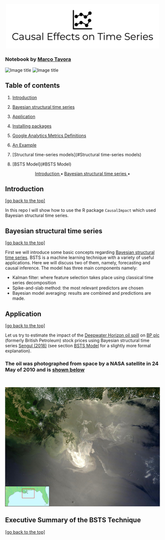 </p>
<p align="center">
  <img src="images/Causal Effects on Time Series-logo-black (2).png" 
       width="500">
</p>

### Notebook by [Marco Tavora](http://www.marcotavora.me)

![Image title](https://img.shields.io/badge/CausalImpact-v1.2.1-blue.svg) ![Image title](https://img.shields.io/badge/R-v3.5.0-green.svg) 

## Table of contents

1. [Introduction](#Introduction)
2. [Bayesian structural time series](#Bayesian-Structural-Time-Series)
3. [Application](#Application)
4. [Installing packages](#Installing-packages)
5. [Google Analytics Metrics Definitions](#Google-Analytics-Metrics-Definitions)
6. [An Example](#An-Example)
7. [Structural time-series models](#Structural time-series models)

6. [BSTS Model](#BSTS Model)

<p align="center">
  <a href="#Introduction"> Introduction </a> • 
  <a href="#bsts"> Bayesian structural time series </a> • 
</p>

## Introduction
[[go back to the top]](#Table-of-contents)

In this repo I will show how to use the R package `CausalImpact` which used Bayesian structural time series.

## Bayesian structural time series
[[go back to the top]](#Table-of-contents)

First we will introduce some basic concepts regarding [Bayesian structural time series](https://en.wikipedia.org/wiki/Bayesian_structural_time_series). BSTS is a machine learning technique with a variety of useful applications. Here we will discuss two of them, namely, forecasting and causal inference. The model has three main components namely: 
- Kalman filter: where feature selection takes place using classical time series decomposition
- Spike-and-slab method: the most relevant predictors are chosen
- Bayesian model averaging: results are combined and predictions are made.

## Application
[[go back to the top]](#Table-of-contents)

Let us try to estimate the impact of the [Deepwater Horizon oil spill](https://en.wikipedia.org/wiki/Deepwater_Horizon_oil_spill) on [BP plc](https://en.wikipedia.org/wiki/BP) (formerly British Petroleum) stock prices using Bayesian structural time series [Sengul (2018)](#References) (see section [BSTS Model](#BSTS-Model) for a slightly more formal explanation). 

### The oil was photographed from space by a NASA satellite in 24 May of 2010 and is [shown below](https://en.wikipedia.org/wiki/Deepwater_Horizon_oil_spill)

<br>
</p>
<p align="center">
  <img src="images/oil-spill.jpg" 
       width="600">
<br>

## Executive Summary of the BSTS Technique
[[go back to the top]](#Table-of-contents)

